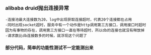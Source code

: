 ### alibaba druid抛出连接异常

    -连接池最大连接数为20，log中出现获取连接超时，代表20个连接都在占用
    -同时出现socket超时，服务中有一个动作是http调用第三方接口，调用接口时超时
    因为有事物的存在，调用第三方接口一直在等待超时，所以db的连接也就没有释放掉
    -请求数比db连接数多的时候，就浮现这个问题了
 #### 部分代码，简单的功能性测试不一定能测出来